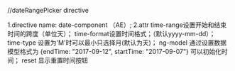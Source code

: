 //dateRangePicker directive

<div date-component time-range="10" time-format="yyyy-mm-dd" time-type='M' ng-model="dateArea"></div>
1.directive name: date-component （AE）;
2.attr
 time-range设置开始和结束时间的跨度（单位天）；
 time-format设置时间格式；（默认yyyy-mm-dd）；
 time-type 设置为'M'时可以最小只选择月(默认为天)；
 ng-model 通过设置数据模型格式为  
	{endTime: "2017-09-12", startTime: "2017-09-07"}
 可以初始化时间；
reset 显示重置时间按钮